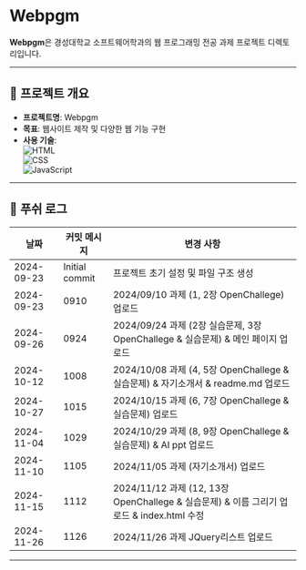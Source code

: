 # Webpgm

**Webpgm**은 경성대학교 소프트웨어학과의 웹 프로그래밍 전공 과제 프로젝트 디렉토리입니다.

---

## 🚀 프로젝트 개요

- **프로젝트명**: Webpgm  
- **목표**: 웹사이트 제작 및 다양한 웹 기능 구현  
- **사용 기술**:  
  ![HTML](https://img.shields.io/badge/HTML-E34F26?style=flat&logo=html5&logoColor=white)  
  ![CSS](https://img.shields.io/badge/CSS-1572B6?style=flat&logo=css3&logoColor=white)  
  ![JavaScript](https://img.shields.io/badge/JavaScript-323330?style=flat&logo=javascript&logoColor=F7DF1E)  

---

## 📜 푸쉬 로그

| 날짜 | 커밋 메시지 | 변경 사항 |
|------------|------------------------------|---------------------------------|
| 2024-09-23 | Initial commit | 프로젝트 초기 설정 및 파일 구조 생성 |
| 2024-09-23 | 0910 | 2024/09/10 과제 (1, 2장 OpenChallege) 업로드 |
| 2024-09-26 | 0924 | 2024/09/24 과제 (2장 실습문제, 3장 OpenChallege & 실습문제) & 메인 페이지 업로드 |
| 2024-10-12 | 1008 | 2024/10/08 과제 (4, 5장 OpenChallege & 실습문제) & 자기소개서 & readme.md 업로드 |
| 2024-10-27 | 1015 | 2024/10/15 과제 (6, 7장 OpenChallege & 실습문제) 업로드 |
| 2024-11-04 | 1029 | 2024/10/29 과제 (8, 9장 OpenChallege & 실습문제) & AI ppt 업로드 |
| 2024-11-10 | 1105 | 2024/11/05 과제 (자기소개서) 업로드 |
| 2024-11-15 | 1112 | 2024/11/12 과제 (12, 13장 OpenChallege & 실습문제) & 이름 그리기 업로드 & index.html 수정 |
| 2024-11-26 | 1126 | 2024/11/26 과제 JQuery리스트 업로드 |

---